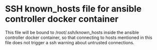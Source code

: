 # SSH known_hosts file for ansible controller docker container

This file will be bound to /root/.ssh/known_hosts inside the ansible controller docker container,
so that connecting to hosts mentioned in this file does not trigger a ssh warning about untrusted connections.
